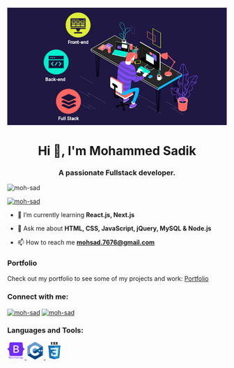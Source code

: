![MasterHead](https://github.com/Moh-Sad/moh-sad/blob/main/Fullsatck.gif)
<h1 align="center">Hi 👋, I'm Mohammed Sadik</h1>
<h3 align="center">A passionate Fullstack developer.</h3>

<p align="left"> <img src="https://komarev.com/ghpvc/?username=moh-sad&label=Profile%20views&color=0e75b6&style=flat" alt="moh-sad" /> </p>

<p align="left"> <a href="https://github.com/ryo-ma/github-profile-trophy"><img src="https://github-profile-trophy.vercel.app/?username=moh-sad" alt="moh-sad" /></a> </p>

- 🌱 I’m currently learning **React.js, Next.js**

- 💬 Ask me about **HTML, CSS, JavaScript, jQuery, MySQL & Node.js**

- 📫 How to reach me **mohsad.7676@gmail.com**

### Portfolio
Check out my portfolio to see some of my projects and work: [Portfolio](https://moh-sad.github.io/Portfolio/)

<h3 align="left">Connect with me:</h3>
<p align="left">
<a href="https://linkedin.com/in/moh-sad" target="blank"><img align="center" src="https://raw.githubusercontent.com/rahuldkjain/github-profile-readme-generator/master/src/images/icons/Social/linked-in-alt.svg" alt="moh-sad" height="30" width="40" /></a>
<a href="https://codeforces.com/profile/moh-sad" target="blank"><img align="center" src="https://raw.githubusercontent.com/rahuldkjain/github-profile-readme-generator/master/src/images/icons/Social/codeforces.svg" alt="moh-sad" height="30" width="40" /></a>
</p>

<h3 align="left">Languages and Tools:</h3>
<p align="left"> <a href="https://getbootstrap.com" target="_blank" rel="noreferrer"> <img src="https://raw.githubusercontent.com/devicons/devicon/master/icons/bootstrap/bootstrap-plain-wordmark.svg" alt="bootstrap" width="40" height="40"/> </a> <a href="https://www.w3schools.com/cpp/" target="_blank" rel="noreferrer"> <img src="https://raw.githubusercontent.com/devicons/devicon/master/icons/cplusplus/cplusplus-original.svg" alt="cplusplus" width="40" height="40"/> </a> <a href="https://www.w3schools.com/css/" target="_blank" rel="noreferrer"> <img src="https://raw.githubusercontent.com/devicons/devicon/master/icons/css3/css3-original-wordmark.svg" alt="css3" width="40" height="40"/> </a> <a href="https://expressjs.com" target="_blank" rel="noreferrer"> <img src="https://raw.githubusercontent.com/devicons/devicon/master/icons
